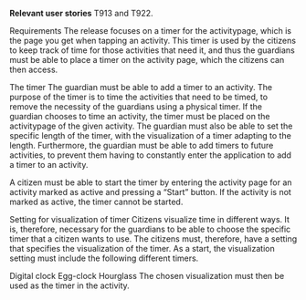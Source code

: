 **Relevant user stories**
T913 and T922.

Requirements
The release focuses on a timer for the activitypage, which is the page you get when tapping an activity. This timer is used by the citizens to keep track of time for those activities that need it, and thus the guardians must be able to place a timer on the activity page, which the citizens can then access.

The timer
The guardian must be able to add a timer to an activity. The purpose of the timer is to time the activities that need to be timed, to remove the necessity of the guardians using a physical timer. If the guardian chooses to time an activity, the timer must be placed on the activitypage of the given activity. The guardian must also be able to set the specific length of the timer, with the visualization of a timer adapting to the length. Furthermore, the guardian must be able to add timers to future activities, to prevent them having to constantly enter the application to add a timer to an activity.

A citizen must be able to start the timer by entering the activity page for an activity marked as active and pressing a “Start” button. If the activity is not marked as active, the timer cannot be started.

Setting for visualization of timer
Citizens visualize time in different ways. It is, therefore, necessary for the guardians to be able to choose the specific timer that a citizen wants to use. The citizens must, therefore, have a setting that specifies the visualization of the timer. As a start, the visualization setting must include the following different timers.

Digital clock
Egg-clock
Hourglass
The chosen visualization must then be used as the timer in the activity.
